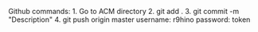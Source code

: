 Github commands:
    1. Go to ACM directory
    2. git add .
    3. git commit -m "Description"
    4. git push origin master
        username: r9hino
        password: token
